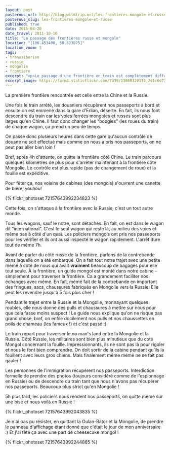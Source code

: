 ```yaml
---
layout: post
posterous_url: http://blog.wildtrip.net/les-frontieres-mongole-et-russe
posterous_slug: les-frontieres-mongole-et-russe
published: true
date: 2015-04-20
date_travel: 2011-10-16
title: "Le passage des frontières russe et mongole"
location: "[106.453400, 50.323875]"
location_zoom: 5
tags:
- transsiberien
- russie
- mongolie
- frontiere
excerpt: "<p>Le passage d'une frontière en train est complètement différent de quand on passe la douane à un aéroport. Il faut parfois changer les roues de chaque wagon, attendre des heures dans un wagon “international” qu'on vérifie nos passeports, que les douaniers fouilles chaque wagon pour vérifier que rien n'est illégal, etc.</p><p>En résumé, le passage de frontières en train, <strong>c'est long</strong> !</p>"
excerpt_image: https://farm8.staticflickr.com/7439/13868120115_2d1c6d738a_c.jpg
---
```


La première frontière rencontrée est celle entre la Chine et la Russie.

Une fois le train arrêté, les douaniers récupèrent nos passeports à bord et ensuite on est emmené dans la gare d'Erlian, déserte. En fait, ils nous font descendre du train car les voies ferrées mongoles et russes sont plus larges qu'en Chine. Il faut donc changer les “boogies” (les roues du train) de chaque wagon, ça prend un peu de temps.

On passe donc plusieurs heures dans cette gare qu'aucun contrôle de douane ne soit effectué mais comme on nous a pris nos passeports, on ne peut pas aller bien loin !

Bref, après 4h d'attente, on quitte la frontière côté Chine. Le train parcours quelques kilomètres de plus pour s'arrêter maintenant à la frontière côté Mongolie. Le contrôle est plus rapide (pas de changement de roue) et la fouille est expéditive.

Pour fêter ça, nos voisins de cabines (des mongols) s'ouvrent une canette de bière, youhou!


{% flickr_photoset 72157643992234823 %}

Cette fois, on s'attaque à la frontière avec la Russie, c'est un tout autre monde.

Tous les wagons, sauf le notre, sont détachés. En fait, on est dans le wagon dit “international”. C'est le seul wagon qui reste là, au milieu des voies et même pas à côté d'un quai. Les policiers mongols ont pris nos passeports pour les vérifier et ils ont aussi inspecté le wagon rapidement. L'arrêt dure tout de même 7h.

Avant de parler du côté russe de la frontière, parlons de la contrebande dans laquelle on a été embarqué. On a fait tout notre trajet avec une petite mémé à côté de nous qui avait **vraiment** beaucoup de bagages pour elle tout seule. À la frontière, un guide mongol est monté dans notre cabine – simplement pour traverser la frontière. Ca a grandement faciliter nos échanges avec mémé. En fait, mémé fait de la contrebande en important des fringues, sacs, chaussures fabriqués en Mongolie vers la Russie. Elle peut les revendre jusqu'à 5 fois plus cher !

Pendant le trajet entre la Russie et la Mongolie, monnayant quelques roubles, elle nous donne des pulls et chaussures à mettre sur nous pour que cela fasse moins suspect ! Le guide nous explique qu'on ne risque pas grand chose, bref, on enfile docilement nos pulls et nos chaussettes en poils de chameau (les fameux !) et c'est passé :)

Le train repart pour traverser le no man's land entre la Mongolie et la Russie. Côté Russie, les militaires sont bien plus minutieux que du coté Mongol concernant la fouille. Impressionnants, ils ne sont pas là pour rigoler et nous le font bien comprendre. On doit sortir de la cabine pendant qu’ils la fouillent avec leurs gros chiens. Mais finalement même mémé ne se fait pas gauler !

Les personnes de l'immigration récupèrent nos passeports. Interdiction formelle de prendre des photos (toujours considéré comme de l'espionnage en Russie) ou de descendre du train tant que nous n'avons pas récupérer nos passeports. Beaucoup plus strict qu'en Mongolie !

5h plus tard, les policiers nous rendent nos passeports, on quitte mémé sur une bise et nous voilà en Russie !

{% flickr_photoset 72157643992043835 %}

Je n'ai pas pu résister, en quittant la Oulan-Bator et la Mongolie, de prendre le panneau d'affichage étant donné que c'était le jour de mon anniversaire :) Et j'ai fêté ça avec une part de cheesecake mongol !

{% flickr_photoset 72157643992244865 %}


